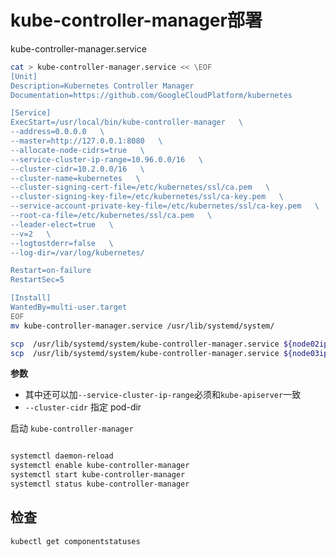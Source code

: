 # kube-controller-manager部署

kube-controller-manager.service

```bash
cat > kube-controller-manager.service << \EOF
[Unit]
Description=Kubernetes Controller Manager
Documentation=https://github.com/GoogleCloudPlatform/kubernetes

[Service]
ExecStart=/usr/local/bin/kube-controller-manager   \
--address=0.0.0.0   \
--master=http://127.0.0.1:8080   \
--allocate-node-cidrs=true   \
--service-cluster-ip-range=10.96.0.0/16   \
--cluster-cidr=10.2.0.0/16   \
--cluster-name=kubernetes   \
--cluster-signing-cert-file=/etc/kubernetes/ssl/ca.pem   \
--cluster-signing-key-file=/etc/kubernetes/ssl/ca-key.pem   \
--service-account-private-key-file=/etc/kubernetes/ssl/ca-key.pem   \
--root-ca-file=/etc/kubernetes/ssl/ca.pem   \
--leader-elect=true   \
--v=2   \
--logtostderr=false   \
--log-dir=/var/log/kubernetes/

Restart=on-failure
RestartSec=5

[Install]
WantedBy=multi-user.target
EOF
mv kube-controller-manager.service /usr/lib/systemd/system/
```
```bash
scp  /usr/lib/systemd/system/kube-controller-manager.service ${node02ip}:/usr/lib/systemd/system/
scp  /usr/lib/systemd/system/kube-controller-manager.service ${node03ip}:/usr/lib/systemd/system/
```

**参数**
- 其中还可以加`--service-cluster-ip-range`必须和`kube-apiserver`一致
- `--cluster-cidr`  指定 pod-dir


启动 `kube-controller-manager`

```bash

systemctl daemon-reload
systemctl enable kube-controller-manager
systemctl start kube-controller-manager
systemctl status kube-controller-manager
```

## 检查

```
kubectl get componentstatuses
```
